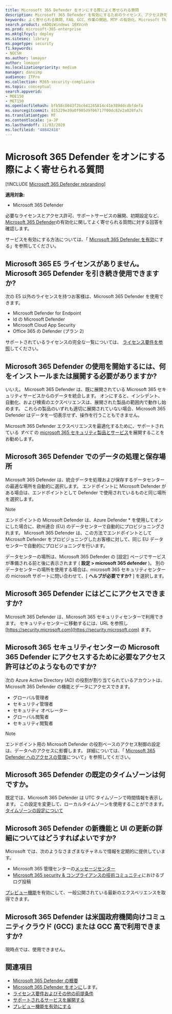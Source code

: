 ```yaml
---
title: Microsoft 365 Defender をオンにする際によく寄せられる質問
description: Microsoft 365 Defender を有効にするためのライセンス、アクセス許可、初期設定、その他の製品およびサービスに関してよく寄せられる質問への回答を取得します。
keywords: よく寄せられる質問、FAQ、GCC、作業の開始、MTP の有効化、Microsoft Threat Protection、M365、セキュリティ、データの場所、必要なアクセス許可、ライセンス資格情報、設定ページ
search.product: eADQiWindows 10XVcnh
ms.prod: microsoft-365-enterprise
ms.mktglfcycl: deploy
ms.sitesec: library
ms.pagetype: security
f1.keywords:
- NOCSH
ms.author: lomayor
author: lomayor
ms.localizationpriority: medium
manager: dansimp
audience: ITPro
ms.collection: M365-security-compliance
ms.topic: conceptual
search.appverid:
- MOE150
- MET150
ms.openlocfilehash: bfb58cb043f2bc641245814c41e389ddcdbfdefa
ms.sourcegitcommit: 815229e39a0f905d9f06717f00dc82e2a028fa7c
ms.translationtype: MT
ms.contentlocale: ja-JP
ms.lasthandoff: 11/03/2020
ms.locfileid: "48842418"
---
```

# <a name="frequently-asked-questions-when-turning-on-microsoft-365-defender"></a>Microsoft 365 Defender をオンにする際によく寄せられる質問

[!INCLUDE [Microsoft 365 Defender rebranding](../includes/microsoft-defender.md)]


**適用対象:**
- Microsoft 365 Defender

必要なライセンスとアクセス許可、サポートサービスの展開、初期設定など、 [Microsoft 365 Defender](microsoft-threat-protection.md)の有効化に関してよく寄せられる質問に対する回答を確認します。

サービスを有効にする方法については、「 [Microsoft 365 Defender を有効](mtp-enable.md)にする」を参照してください。

## <a name="i-dont-have-a-microsoft-365-e5-license-can-i-still-use-microsoft-365-defender"></a>Microsoft 365 E5 ライセンスがありません。 Microsoft 365 Defender を引き続き使用できますか?

次の E5 以外のライセンスを持つお客様は、Microsoft 365 Defender を使用できます。

- Microsoft Defender for Endpoint
- Id の Microsoft Defender
- Microsoft Cloud App Security
- Office 365 の Defender (プラン 2)
 
サポートされているライセンスの完全な一覧については、 [ライセンス要件を参照](prerequisites.md#licensing-requirements)してください。

## <a name="do-i-need-to-install-or-deploy-anything-to-start-using-microsoft-365-defender"></a>Microsoft 365 Defender の使用を開始するには、何をインストールまたは展開する必要がありますか?

いいえ。 Microsoft 365 Defender は、既に展開されている Microsoft 365 セキュリティサービスからのデータを統合します。 オンにすると、インシデント、自動化、および検索のエクスペリエンスは、展開された製品の範囲内で動作し始めます。 これらの製品のいずれも適切に展開されていない場合、Microsoft 365 Defender はデータを一切表示せず、操作を行うこともできません。

Microsoft 365 Defender エクスペリエンスを最適化するために、サポートされている *すべて* の [microsoft 365 セキュリティ製品とサービス](deploy-supported-services.md)を展開することをお勧めします。

## <a name="where-does-microsoft-365-defender-process-and-store-my-data"></a>Microsoft 365 Defender でのデータの処理と保存場所
Microsoft 365 Defender は、統合データを処理および保存するデータセンターの最適な場所を自動的に選択します。 エンドポイントに Microsoft Defender がある場合は、エンドポイントとして Defender で使用されているものと同じ場所を選択します。

>[!NOTE]
>エンドポイントの Microsoft Defender は、Azure Defender * を使用してオンにした場合に、欧州連合 (EU) のデータセンターで自動的にプロビジョニングされます。 Microsoft 365 Defender は、この方法でエンドポイントとして Microsoft Defender をプロビジョニングしたお客様に対して、同じ EU データセンターで自動的にプロビジョニングを行います。 

データセンターの場所は、Microsoft 365 Defender の [設定] ページでサービスが準備される前と後に表示されます ( **設定 > microsoft 365 defender** )。 別のデータセンターの場所を使用する場合は、microsoft 365 セキュリティセンターの microsoft サポートに問い合わせて、[ **ヘルプが必要ですか?** ] を選択します。

## <a name="where-can-i-access-microsoft-365-defender"></a>Microsoft 365 Defender にはどこにアクセスできますか?

Microsoft 365 Defender は、Microsoft 365 セキュリティセンターで利用できます。 セキュリティセンターに移動するには、URL を参照し [https://security.microsoft.com](https://security.microsoft.com) ます。

##  <a name="what-permissions-do-i-need-to-access-microsoft-365-defender-in-microsoft-365-security-center"></a>Microsoft 365 セキュリティセンターの Microsoft 365 Defender にアクセスするために必要なアクセス許可はどのようなものですか?

次の Azure Active Directory (AD) の役割が割り当てられているアカウントは、Microsoft 365 Defender の機能とデータにアクセスできます。

- グローバル管理者
- セキュリティ管理者
- セキュリティ オペレーター
- グローバル閲覧者
- セキュリティ閲覧者

>[!NOTE]
>エンドポイント用の Microsoft Defender の役割ベースのアクセス制御の設定は、データへのアクセスに影響します。 詳細については、「 [Microsoft 365 Defender へのアクセスの管理](mtp-permissions.md)について」を参照してください。

## <a name="what-time-zone-does-microsoft-365-defender-default-to"></a>Microsoft 365 Defender の既定のタイムゾーンは何ですか。
既定では、Microsoft 365 Defender は UTC タイムゾーンで時間情報を表示します。 この設定を変更して、ローカルタイムゾーンを使用することができます。 [タイムゾーンの設定について](mtp-time-zone.md)

## <a name="how-can-i-learn-about-new-microsoft-365-defender-feature-and-ui-updates"></a>Microsoft 365 Defender の新機能と UI の更新の詳細についてはどうすればよいですか?

Microsoft では、次のようなさまざまなチャネルで情報を定期的に提供しています。

- Microsoft 365 管理センターの[メッセージセンター](../../admin/manage/message-center.md)
- [Microsoft 365 security & コンプライアンスの技術コミュニティ](https://techcommunity.microsoft.com/t5/security-privacy-and-compliance/bg-p/securityprivacycompliance)におけるブログ投稿

[プレビュー機能](preview.md)を有効にして、一般公開されている最新のエクスペリエンスを取得できます。

## <a name="is-microsoft-365-defender-available-for-us-government-community-cloud-gcc-or-gcc-high"></a>Microsoft 365 Defender は米国政府機関向けコミュニティクラウド (GCC) または GCC 高で利用できますか?
現時点では、使用できません。

## <a name="related-topics"></a>関連項目

- [Microsoft 365 Defender の概要](microsoft-threat-protection.md)
- [Microsoft 365 Defender をオンに](mtp-enable.md)します。
- [ライセンス要件およびその他の前提条件](prerequisites.md)
- [サポートされるサービスを展開する](deploy-supported-services.md)
- [プレビュー機能を有効にする](preview.md)
